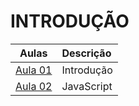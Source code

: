 # INTRODUÇÃO

|        Aulas         | Descrição  |
| :------------------: | :--------- |
| [Aula 01](./aula01/) | Introdução |
| [Aula 02](./aula02/) | JavaScript |
